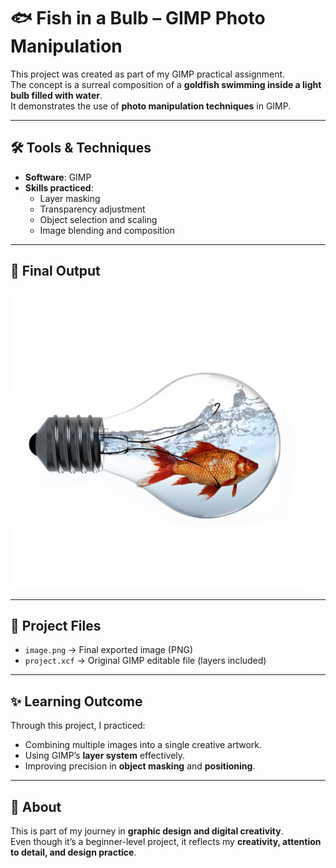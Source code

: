 # 🐟 Fish in a Bulb – GIMP Photo Manipulation  

This project was created as part of my GIMP practical assignment.  
The concept is a surreal composition of a **goldfish swimming inside a light bulb filled with water**.  
It demonstrates the use of **photo manipulation techniques** in GIMP.  

---

## 🛠 Tools & Techniques  
- **Software**: GIMP  
- **Skills practiced**:  
  - Layer masking  
  - Transparency adjustment  
  - Object selection and scaling  
  - Image blending and composition  

---

## 🎨 Final Output  
![Fish in a Bulb](./image.png)  

---

## 📂 Project Files  
- `image.png` → Final exported image (PNG)  
- `project.xcf` → Original GIMP editable file (layers included)  

---

## ✨ Learning Outcome  
Through this project, I practiced:  
- Combining multiple images into a single creative artwork.  
- Using GIMP’s **layer system** effectively.  
- Improving precision in **object masking** and **positioning**.  

---

## 📌 About  
This is part of my journey in **graphic design and digital creativity**.  
Even though it’s a beginner-level project, it reflects my **creativity, attention to detail, and design practice**.  

 
